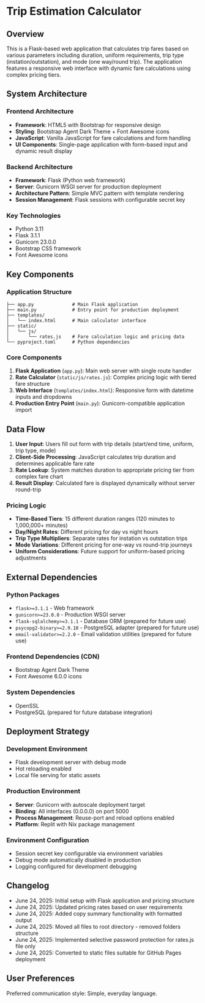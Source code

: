 # Trip Estimation Calculator

## Overview

This is a Flask-based web application that calculates trip fares based on various parameters including duration, uniform requirements, trip type (instation/outstation), and mode (one way/round trip). The application features a responsive web interface with dynamic fare calculations using complex pricing tiers.

## System Architecture

### Frontend Architecture
- **Framework**: HTML5 with Bootstrap for responsive design
- **Styling**: Bootstrap Agent Dark Theme + Font Awesome icons
- **JavaScript**: Vanilla JavaScript for fare calculations and form handling
- **UI Components**: Single-page application with form-based input and dynamic result display

### Backend Architecture
- **Framework**: Flask (Python web framework)
- **Server**: Gunicorn WSGI server for production deployment
- **Architecture Pattern**: Simple MVC pattern with template rendering
- **Session Management**: Flask sessions with configurable secret key

### Key Technologies
- Python 3.11
- Flask 3.1.1
- Gunicorn 23.0.0
- Bootstrap CSS framework
- Font Awesome icons

## Key Components

### Application Structure
```
├── app.py              # Main Flask application
├── main.py             # Entry point for production deployment
├── templates/
│   └── index.html      # Main calculator interface
├── static/
│   └── js/
│       └── rates.js    # Fare calculation logic and pricing data
└── pyproject.toml      # Python dependencies
```

### Core Components
1. **Flask Application** (`app.py`): Main web server with single route handler
2. **Rate Calculator** (`static/js/rates.js`): Complex pricing logic with tiered fare structure
3. **Web Interface** (`templates/index.html`): Responsive form with datetime inputs and dropdowns
4. **Production Entry Point** (`main.py`): Gunicorn-compatible application import

## Data Flow

1. **User Input**: Users fill out form with trip details (start/end time, uniform, trip type, mode)
2. **Client-Side Processing**: JavaScript calculates trip duration and determines applicable fare rate
3. **Rate Lookup**: System matches duration to appropriate pricing tier from complex fare chart
4. **Result Display**: Calculated fare is displayed dynamically without server round-trip

### Pricing Logic
- **Time-Based Tiers**: 15 different duration ranges (120 minutes to 1,000,000+ minutes)
- **Day/Night Rates**: Different pricing for day vs night hours
- **Trip Type Multipliers**: Separate rates for instation vs outstation trips
- **Mode Variations**: Different pricing for one-way vs round-trip journeys
- **Uniform Considerations**: Future support for uniform-based pricing adjustments

## External Dependencies

### Python Packages
- `flask>=3.1.1` - Web framework
- `gunicorn>=23.0.0` - Production WSGI server
- `flask-sqlalchemy>=3.1.1` - Database ORM (prepared for future use)
- `psycopg2-binary>=2.9.10` - PostgreSQL adapter (prepared for future use)
- `email-validator>=2.2.0` - Email validation utilities (prepared for future use)

### Frontend Dependencies (CDN)
- Bootstrap Agent Dark Theme
- Font Awesome 6.0.0 icons

### System Dependencies
- OpenSSL
- PostgreSQL (prepared for future database integration)

## Deployment Strategy

### Development Environment
- Flask development server with debug mode
- Hot reloading enabled
- Local file serving for static assets

### Production Environment
- **Server**: Gunicorn with autoscale deployment target
- **Binding**: All interfaces (0.0.0.0) on port 5000
- **Process Management**: Reuse-port and reload options enabled
- **Platform**: Replit with Nix package management

### Environment Configuration
- Session secret key configurable via environment variables
- Debug mode automatically disabled in production
- Logging configured for development debugging

## Changelog
- June 24, 2025: Initial setup with Flask application and pricing structure
- June 24, 2025: Updated pricing rates based on user requirements  
- June 24, 2025: Added copy summary functionality with formatted output
- June 24, 2025: Moved all files to root directory - removed folders structure
- June 24, 2025: Implemented selective password protection for rates.js file only
- June 24, 2025: Converted to static files suitable for GitHub Pages deployment

## User Preferences

Preferred communication style: Simple, everyday language.